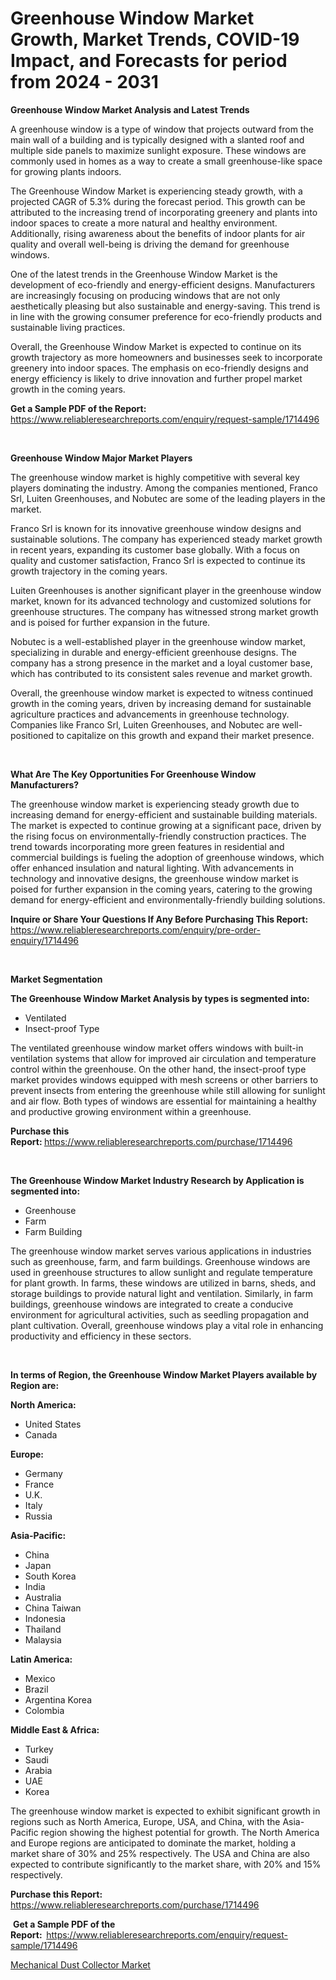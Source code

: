 <p><h1>Greenhouse Window Market Growth, Market Trends, COVID-19 Impact, and Forecasts for period from 2024 - 2031</h1></p><p><strong>Greenhouse Window Market Analysis and Latest Trends</strong></p>
<p><p>A greenhouse window is a type of window that projects outward from the main wall of a building and is typically designed with a slanted roof and multiple side panels to maximize sunlight exposure. These windows are commonly used in homes as a way to create a small greenhouse-like space for growing plants indoors.</p><p>The Greenhouse Window Market is experiencing steady growth, with a projected CAGR of 5.3% during the forecast period. This growth can be attributed to the increasing trend of incorporating greenery and plants into indoor spaces to create a more natural and healthy environment. Additionally, rising awareness about the benefits of indoor plants for air quality and overall well-being is driving the demand for greenhouse windows.</p><p>One of the latest trends in the Greenhouse Window Market is the development of eco-friendly and energy-efficient designs. Manufacturers are increasingly focusing on producing windows that are not only aesthetically pleasing but also sustainable and energy-saving. This trend is in line with the growing consumer preference for eco-friendly products and sustainable living practices.</p><p>Overall, the Greenhouse Window Market is expected to continue on its growth trajectory as more homeowners and businesses seek to incorporate greenery into indoor spaces. The emphasis on eco-friendly designs and energy efficiency is likely to drive innovation and further propel market growth in the coming years.</p></p>
<p><strong>Get a Sample PDF of the Report:&nbsp;</strong> <a href="https://www.reliableresearchreports.com/enquiry/request-sample/1714496">https://www.reliableresearchreports.com/enquiry/request-sample/1714496</a></p>
<p>&nbsp;</p>
<p><strong>Greenhouse Window Major Market Players</strong></p>
<p><p>The greenhouse window market is highly competitive with several key players dominating the industry. Among the companies mentioned, Franco Srl, Luiten Greenhouses, and Nobutec are some of the leading players in the market.</p><p>Franco Srl is known for its innovative greenhouse window designs and sustainable solutions. The company has experienced steady market growth in recent years, expanding its customer base globally. With a focus on quality and customer satisfaction, Franco Srl is expected to continue its growth trajectory in the coming years.</p><p>Luiten Greenhouses is another significant player in the greenhouse window market, known for its advanced technology and customized solutions for greenhouse structures. The company has witnessed strong market growth and is poised for further expansion in the future.</p><p>Nobutec is a well-established player in the greenhouse window market, specializing in durable and energy-efficient greenhouse designs. The company has a strong presence in the market and a loyal customer base, which has contributed to its consistent sales revenue and market growth.</p><p>Overall, the greenhouse window market is expected to witness continued growth in the coming years, driven by increasing demand for sustainable agriculture practices and advancements in greenhouse technology. Companies like Franco Srl, Luiten Greenhouses, and Nobutec are well-positioned to capitalize on this growth and expand their market presence.</p></p>
<p>&nbsp;</p>
<p><strong>What Are The Key Opportunities For Greenhouse Window Manufacturers?</strong></p>
<p><p>The greenhouse window market is experiencing steady growth due to increasing demand for energy-efficient and sustainable building materials. The market is expected to continue growing at a significant pace, driven by the rising focus on environmentally-friendly construction practices. The trend towards incorporating more green features in residential and commercial buildings is fueling the adoption of greenhouse windows, which offer enhanced insulation and natural lighting. With advancements in technology and innovative designs, the greenhouse window market is poised for further expansion in the coming years, catering to the growing demand for energy-efficient and environmentally-friendly building solutions.</p></p>
<p><strong>Inquire or Share Your Questions If Any Before Purchasing This Report:</strong> <a href="https://www.reliableresearchreports.com/enquiry/pre-order-enquiry/1714496">https://www.reliableresearchreports.com/enquiry/pre-order-enquiry/1714496</a></p>
<p>&nbsp;</p>
<p><strong>Market Segmentation</strong></p>
<p><strong>The Greenhouse Window Market Analysis by types is segmented into:</strong></p>
<p><ul><li>Ventilated</li><li>Insect-proof Type</li></ul></p>
<p><p>The ventilated greenhouse window market offers windows with built-in ventilation systems that allow for improved air circulation and temperature control within the greenhouse. On the other hand, the insect-proof type market provides windows equipped with mesh screens or other barriers to prevent insects from entering the greenhouse while still allowing for sunlight and air flow. Both types of windows are essential for maintaining a healthy and productive growing environment within a greenhouse.</p></p>
<p><strong>Purchase this Report:&nbsp;</strong><a href="https://www.reliableresearchreports.com/purchase/1714496">https://www.reliableresearchreports.com/purchase/1714496</a></p>
<p>&nbsp;</p>
<p><strong>The Greenhouse Window Market Industry Research by Application is segmented into:</strong></p>
<p><ul><li>Greenhouse</li><li>Farm</li><li>Farm Building</li></ul></p>
<p><p>The greenhouse window market serves various applications in industries such as greenhouse, farm, and farm buildings. Greenhouse windows are used in greenhouse structures to allow sunlight and regulate temperature for plant growth. In farms, these windows are utilized in barns, sheds, and storage buildings to provide natural light and ventilation. Similarly, in farm buildings, greenhouse windows are integrated to create a conducive environment for agricultural activities, such as seedling propagation and plant cultivation. Overall, greenhouse windows play a vital role in enhancing productivity and efficiency in these sectors.</p></p>
<p>&nbsp;</p>
<p><strong>In terms of Region, the Greenhouse Window Market Players available by Region are:</strong></p>
<p>
    <p> <strong> North America: </strong>
        <ul>
            <li>United States</li>
            <li>Canada</li>
        </ul>
        </p> 
    <p> <strong> Europe: </strong>
        <ul>
            <li>Germany</li>
            <li>France</li>
            <li>U.K.</li>
            <li>Italy</li>
            <li>Russia</li>
        </ul>
        </p> 
    <p> <strong> Asia-Pacific: </strong>
        <ul>
            <li>China</li>
            <li>Japan</li>
            <li>South Korea</li>
            <li>India</li>
            <li>Australia</li>
            <li>China Taiwan</li>
            <li>Indonesia</li>
            <li>Thailand</li>
            <li>Malaysia</li>
        </ul>
        </p> 
    <p> <strong> Latin America: </strong>
        <ul>
            <li>Mexico</li>
            <li>Brazil</li>
            <li>Argentina Korea</li>
            <li>Colombia</li>
        </ul>
        </p> 
    <p> <strong> Middle East & Africa: </strong>
        <ul>
            <li>Turkey</li>
            <li>Saudi</li>
            <li>Arabia</li>
            <li>UAE</li>
            <li>Korea</li>
        </ul>
    </p>
    </p>
<p><p>The greenhouse window market is expected to exhibit significant growth in regions such as North America, Europe, USA, and China, with the Asia-Pacific region showing the highest potential for growth. The North America and Europe regions are anticipated to dominate the market, holding a market share of 30% and 25% respectively. The USA and China are also expected to contribute significantly to the market share, with 20% and 15% respectively.</p></p>
<p><strong>Purchase this Report: </strong><a href="https://www.reliableresearchreports.com/purchase/1714496">https://www.reliableresearchreports.com/purchase/1714496</a></p>
<p>&nbsp;<strong>Get a Sample PDF of the Report:&nbsp;&nbsp;</strong><a href="https://www.reliableresearchreports.com/enquiry/request-sample/1714496">https://www.reliableresearchreports.com/enquiry/request-sample/1714496</a></p>
<p><strong></strong></p>
<p><p><a href="https://github.com/kathiaseamanalvaradovlprc2h/Market-Research-Report-List-1/blob/main/mechanical-dust-collector-market.md">Mechanical Dust Collector Market</a></p></p>